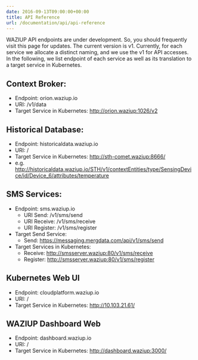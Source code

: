 ```yaml
---
date: 2016-09-13T09:00:00+00:00
title: API Reference
url: /documentation/api/api-reference
---
```


WAZIUP API endpoints are under development. So, you should frequently visit this page for updates. The current version is v1. Currently, for each service we allocate a distinct naming, and we use the v1 for API accesses. 
In the following, we list endpoint of each service as well as its translation to a target service in Kubernetes.

## Context Broker:
* Endpoint: orion.waziup.io
* URI: /v1/data
* Target Service in Kubernetes: http://orion.waziup:1026/v2

## Historical Database:
* Endpoint: historicaldata.waziup.io
* URI: /
* Target Service in Kubernetes: http://sth-comet.waziup:8666/
* e.g. http://historicaldata.waziup.io/STH/v1/contextEntities/type/SensingDevice/id/Device_6/attributes/temperature

## SMS Services:
* Endpoint: sms.waziup.io
	* URI Send: /v1/sms/send
	* URI Receive: /v1/sms/receive
	* URI Register: /v1/sms/register
* Target Send Service: 
	* Send: https://messaging.mergdata.com/api/v1/sms/send
* Target Services in Kubernetes: 
	* Receive: http://smsserver.waziup:80/v1/sms/receive 
	* Register: http://smsserver.waziup:80/v1/sms/register

## Kubernetes Web UI
* Endpoint: cloudplatform.waziup.io
* URI: /
* Target Service in Kubernetes: http://10.103.21.61/

## WAZIUP Dashboard Web
* Endpoint: dashboard.waziup.io
* URI: /
* Target Service in Kubernetes: http://dashboard.waziup:3000/
